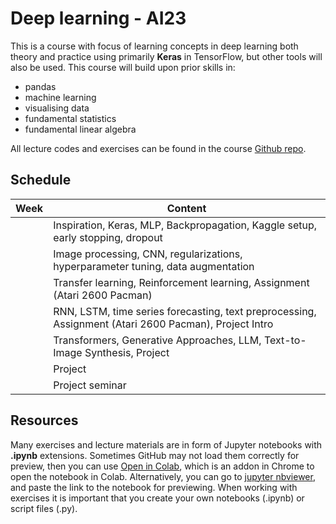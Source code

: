 # Deep learning - AI23

This is a course with focus of learning concepts in deep learning both theory and practice using primarily **Keras** in TensorFlow, but other tools will also be used. This course will build upon prior skills in:

- pandas
- machine learning
- visualising data
- fundamental statistics
- fundamental linear algebra

All lecture codes and exercises can be found in the course [Github repo][ghr].

[ghr]: https://github.com/pr0fez/AI23-Deep_learning

## Schedule

|   Week   | Content                                                                               |
| :------: | ------------------------------------------------------------------------------------- |
| [][w1] | Inspiration, Keras, MLP, Backpropagation, Kaggle setup, early stopping, dropout   |
| [][w2] | Image processing, CNN, regularizations, hyperparameter tuning, data augmentation |
| [][w3] | Transfer learning, Reinforcement learning, Assignment (Atari 2600 Pacman)                                                                |
| [][w4] | RNN, LSTM, time series forecasting, text preprocessing, Assignment (Atari 2600 Pacman), Project Intro            |
| [][w5] | Transformers, Generative Approaches, LLM, Text-to-Image Synthesis, Project                                                                 |
| [][w6] | Project                                                                               |
| [][w7] | Project seminar                              |

[w1]: https://github.com/pr0fez/AI23-Deep_learning/blob/main/Resources/week1.md
[w2]: https://github.com/pr0fez/AI23-Deep_learning/blob/main/Resources/week2.md
[w3]: https://github.com/pr0fez/AI23-Deep_learning/blob/main/Resources/week3.md
[w4]: https://github.com/pr0fez/AI23-Deep_learning/blob/main/Resources/week4.md
[w5]: https://github.com/pr0fez/AI23-Deep_learning/blob/main/Resources/week5.md
[w6]: https://github.com/pr0fez/AI23-Deep_learning/blob/main/Resources/week6.md
[w7]: https://github.com/pr0fez/AI23-Deep_learning/blob/main/Resources/week7.md

## Resources

Many exercises and lecture materials are in form of Jupyter notebooks with **.ipynb** extensions. Sometimes GitHub may not load them correctly for preview, then you can use [Open in Colab][colab_addon], which is an addon in Chrome to open the notebook in Colab. Alternatively, you can go to [jupyter nbviewer][nbviewer], and paste the link to the notebook for previewing. When working with exercises it is important that you create your own notebooks (.ipynb) or script files (.py).

[nbviewer]: https://nbviewer.jupyter.org/
[colab_addon]: https://chrome.google.com/webstore/detail/open-in-colab/iogfkhleblhcpcekbiedikdehleodpjo?hl=sv
